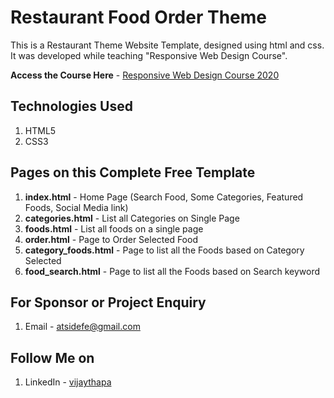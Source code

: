 # Restaurant Food Order Theme
This is a Restaurant Theme Website Template, designed using html and css. It was developed while teaching "Responsive Web Design Course".

**Access the Course Here** - 
[Responsive Web Design Course 2020](https://www.youtube.com/watch?v=VaV_Ro8jpPY)





## Technologies Used
1. HTML5
2. CSS3


## Pages on this Complete Free Template
1. **index.html** - Home Page (Search Food, Some Categories, Featured Foods, Social Media link)
2. **categories.html** - List all Categories on Single Page
3. **foods.html** - List all foods on a single page
4. **order.html** - Page to Order Selected Food
5. **category_foods.html** - Page to list all the Foods based on Category Selected
6. **food_search.html** - Page to list all the Foods based on Search keyword


## For Sponsor or Project Enquiry
1. Email - atsidefe@gmail.com


## Follow Me on
1. LinkedIn - [vijaythapa](https://www.linkedin.com/in/vijaythapa/ "Vijay Thapa on LinkedIn")

